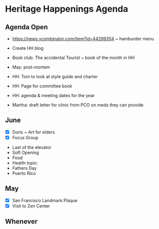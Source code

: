 # Heritage Happenings Agenda

## Agenda Open

* https://news.ycombinator.com/item?id=44299354 ~ hamburder menu
* Create HH blog
* Book club: The accidental Tourist ~ book of the month in HH
* May: post-mortem
* HH: Tom to look at style guide and charter
* HH: Page for committee book
* HH: agenda &amp; meeting dates for the year

* Martha: draft letter for clinic from PCO on meds they can provide

## June

* [x] Doris ~ Art for elders
* [x] Focus Group
* Last of the elevator
* Soft Opening
* Food
* Health topic:
* Fathers Day
* Puerto Rico



## May

* [x] San Francisco Landmark Plaque
* [x] Visit to Zen Center

## Whenever

